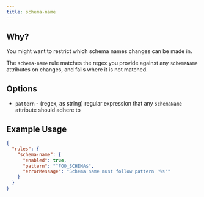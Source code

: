 ```yaml
---
title: schema-name
---
```


## Why?

You might want to restrict which schema names changes can be made in.

The `schema-name` rule matches the regex you provide against any `schemaName` attributes on changes, and fails where it is not matched.

## Options

- `pattern` - (regex, as string) regular expression that any `schemaName` attribute should adhere to

## Example Usage

```json
{
  "rules": {
    "schema-name": {
      "enabled": true,
      "pattern": "^FOO_SCHEMA$",
      "errorMessage": "Schema name must follow pattern '%s'"
    }
  }
}
```
